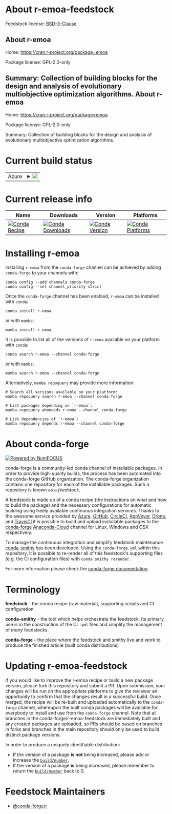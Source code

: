 About r-emoa-feedstock
======================

Feedstock license: [BSD-3-Clause](https://github.com/conda-forge/r-emoa-feedstock/blob/main/LICENSE.txt)

About r-emoa
------------

Home: https://cran.r-project.org/package=emoa

Package license: GPL-2.0-only

Summary: Collection of building blocks for the design and analysis of evolutionary multiobjective optimization algorithms.
About r-emoa
------------

Home: https://cran.r-project.org/package=emoa

Package license: GPL-2.0-only

Summary: Collection of building blocks for the design and analysis of evolutionary multiobjective optimization algorithms.

Current build status
====================


<table>
    
  <tr>
    <td>Azure</td>
    <td>
      <details>
        <summary>
          <a href="https://dev.azure.com/conda-forge/feedstock-builds/_build/latest?definitionId=19337&branchName=main">
            <img src="https://dev.azure.com/conda-forge/feedstock-builds/_apis/build/status/r-emoa-feedstock?branchName=main">
          </a>
        </summary>
        <table>
          <thead><tr><th>Variant</th><th>Status</th></tr></thead>
          <tbody><tr>
              <td>linux_64_r_base4.1</td>
              <td>
                <a href="https://dev.azure.com/conda-forge/feedstock-builds/_build/latest?definitionId=19337&branchName=main">
                  <img src="https://dev.azure.com/conda-forge/feedstock-builds/_apis/build/status/r-emoa-feedstock?branchName=main&jobName=linux&configuration=linux%20linux_64_r_base4.1" alt="variant">
                </a>
              </td>
            </tr><tr>
              <td>linux_64_r_base4.2</td>
              <td>
                <a href="https://dev.azure.com/conda-forge/feedstock-builds/_build/latest?definitionId=19337&branchName=main">
                  <img src="https://dev.azure.com/conda-forge/feedstock-builds/_apis/build/status/r-emoa-feedstock?branchName=main&jobName=linux&configuration=linux%20linux_64_r_base4.2" alt="variant">
                </a>
              </td>
            </tr><tr>
              <td>osx_64_r_base4.1</td>
              <td>
                <a href="https://dev.azure.com/conda-forge/feedstock-builds/_build/latest?definitionId=19337&branchName=main">
                  <img src="https://dev.azure.com/conda-forge/feedstock-builds/_apis/build/status/r-emoa-feedstock?branchName=main&jobName=osx&configuration=osx%20osx_64_r_base4.1" alt="variant">
                </a>
              </td>
            </tr><tr>
              <td>osx_64_r_base4.2</td>
              <td>
                <a href="https://dev.azure.com/conda-forge/feedstock-builds/_build/latest?definitionId=19337&branchName=main">
                  <img src="https://dev.azure.com/conda-forge/feedstock-builds/_apis/build/status/r-emoa-feedstock?branchName=main&jobName=osx&configuration=osx%20osx_64_r_base4.2" alt="variant">
                </a>
              </td>
            </tr><tr>
              <td>win_64</td>
              <td>
                <a href="https://dev.azure.com/conda-forge/feedstock-builds/_build/latest?definitionId=19337&branchName=main">
                  <img src="https://dev.azure.com/conda-forge/feedstock-builds/_apis/build/status/r-emoa-feedstock?branchName=main&jobName=win&configuration=win%20win_64_" alt="variant">
                </a>
              </td>
            </tr>
          </tbody>
        </table>
      </details>
    </td>
  </tr>
</table>

Current release info
====================

| Name | Downloads | Version | Platforms |
| --- | --- | --- | --- |
| [![Conda Recipe](https://img.shields.io/badge/recipe-r--emoa-green.svg)](https://anaconda.org/conda-forge/r-emoa) | [![Conda Downloads](https://img.shields.io/conda/dn/conda-forge/r-emoa.svg)](https://anaconda.org/conda-forge/r-emoa) | [![Conda Version](https://img.shields.io/conda/vn/conda-forge/r-emoa.svg)](https://anaconda.org/conda-forge/r-emoa) | [![Conda Platforms](https://img.shields.io/conda/pn/conda-forge/r-emoa.svg)](https://anaconda.org/conda-forge/r-emoa) |

Installing r-emoa
=================

Installing `r-emoa` from the `conda-forge` channel can be achieved by adding `conda-forge` to your channels with:

```
conda config --add channels conda-forge
conda config --set channel_priority strict
```

Once the `conda-forge` channel has been enabled, `r-emoa` can be installed with `conda`:

```
conda install r-emoa
```

or with `mamba`:

```
mamba install r-emoa
```

It is possible to list all of the versions of `r-emoa` available on your platform with `conda`:

```
conda search r-emoa --channel conda-forge
```

or with `mamba`:

```
mamba search r-emoa --channel conda-forge
```

Alternatively, `mamba repoquery` may provide more information:

```
# Search all versions available on your platform:
mamba repoquery search r-emoa --channel conda-forge

# List packages depending on `r-emoa`:
mamba repoquery whoneeds r-emoa --channel conda-forge

# List dependencies of `r-emoa`:
mamba repoquery depends r-emoa --channel conda-forge
```


About conda-forge
=================

[![Powered by
NumFOCUS](https://img.shields.io/badge/powered%20by-NumFOCUS-orange.svg?style=flat&colorA=E1523D&colorB=007D8A)](https://numfocus.org)

conda-forge is a community-led conda channel of installable packages.
In order to provide high-quality builds, the process has been automated into the
conda-forge GitHub organization. The conda-forge organization contains one repository
for each of the installable packages. Such a repository is known as a *feedstock*.

A feedstock is made up of a conda recipe (the instructions on what and how to build
the package) and the necessary configurations for automatic building using freely
available continuous integration services. Thanks to the awesome service provided by
[Azure](https://azure.microsoft.com/en-us/services/devops/), [GitHub](https://github.com/),
[CircleCI](https://circleci.com/), [AppVeyor](https://www.appveyor.com/),
[Drone](https://cloud.drone.io/welcome), and [TravisCI](https://travis-ci.com/)
it is possible to build and upload installable packages to the
[conda-forge](https://anaconda.org/conda-forge) [Anaconda-Cloud](https://anaconda.org/)
channel for Linux, Windows and OSX respectively.

To manage the continuous integration and simplify feedstock maintenance
[conda-smithy](https://github.com/conda-forge/conda-smithy) has been developed.
Using the ``conda-forge.yml`` within this repository, it is possible to re-render all of
this feedstock's supporting files (e.g. the CI configuration files) with ``conda smithy rerender``.

For more information please check the [conda-forge documentation](https://conda-forge.org/docs/).

Terminology
===========

**feedstock** - the conda recipe (raw material), supporting scripts and CI configuration.

**conda-smithy** - the tool which helps orchestrate the feedstock.
                   Its primary use is in the construction of the CI ``.yml`` files
                   and simplify the management of *many* feedstocks.

**conda-forge** - the place where the feedstock and smithy live and work to
                  produce the finished article (built conda distributions)


Updating r-emoa-feedstock
=========================

If you would like to improve the r-emoa recipe or build a new
package version, please fork this repository and submit a PR. Upon submission,
your changes will be run on the appropriate platforms to give the reviewer an
opportunity to confirm that the changes result in a successful build. Once
merged, the recipe will be re-built and uploaded automatically to the
`conda-forge` channel, whereupon the built conda packages will be available for
everybody to install and use from the `conda-forge` channel.
Note that all branches in the conda-forge/r-emoa-feedstock are
immediately built and any created packages are uploaded, so PRs should be based
on branches in forks and branches in the main repository should only be used to
build distinct package versions.

In order to produce a uniquely identifiable distribution:
 * If the version of a package **is not** being increased, please add or increase
   the [``build/number``](https://docs.conda.io/projects/conda-build/en/latest/resources/define-metadata.html#build-number-and-string).
 * If the version of a package **is** being increased, please remember to return
   the [``build/number``](https://docs.conda.io/projects/conda-build/en/latest/resources/define-metadata.html#build-number-and-string)
   back to 0.

Feedstock Maintainers
=====================

* [@conda-forge/r](https://github.com/conda-forge/r/)

